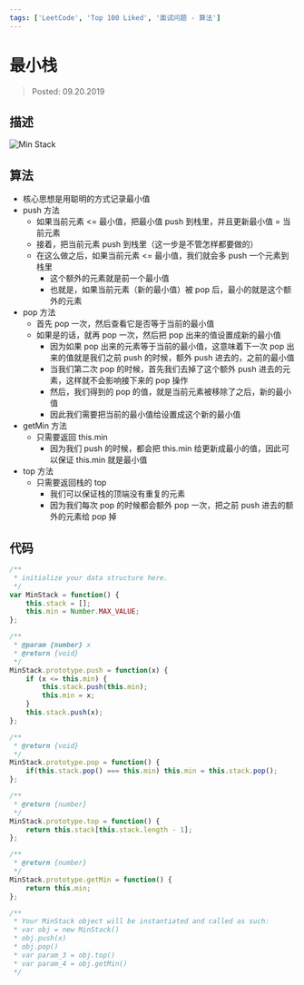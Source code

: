 ```yaml
---
tags: ['LeetCode', 'Top 100 Liked', '面试问题 - 算法']
---
```


# 最小栈

> Posted: 09.20.2019

<Tag />

## 描述

![Min Stack](/minStack.png)

## 算法

- 核心思想是用聪明的方式记录最小值
- push 方法
  - 如果当前元素 <= 最小值，把最小值 push 到栈里，并且更新最小值 = 当前元素
  - 接着，把当前元素 push 到栈里（这一步是不管怎样都要做的）
  - 在这么做之后，如果当前元素 <= 最小值，我们就会多 push 一个元素到栈里
    - 这个额外的元素就是前一个最小值
    - 也就是，如果当前元素（新的最小值）被 pop 后，最小的就是这个额外的元素
- pop 方法
  - 首先 pop 一次，然后查看它是否等于当前的最小值
  - 如果是的话，就再 pop 一次，然后把 pop 出来的值设置成新的最小值
    - 因为如果 pop 出来的元素等于当前的最小值，这意味着下一次 pop 出来的值就是我们之前 push 的时候，额外 push 进去的，之前的最小值
    - 当我们第二次 pop 的时候，首先我们去掉了这个额外 push 进去的元素，这样就不会影响接下来的 pop 操作
    - 然后，我们得到的 pop 的值，就是当前元素被移除了之后，新的最小值
    - 因此我们需要把当前的最小值给设置成这个新的最小值
- getMin 方法
  - 只需要返回 this.min
    - 因为我们 push 的时候，都会把 this.min 给更新成最小的值，因此可以保证 this.min 就是最小值
- top 方法
  - 只需要返回栈的 top
    - 我们可以保证栈的顶端没有重复的元素
    - 因为我们每次 pop 的时候都会额外 pop 一次，把之前 push 进去的额外的元素给 pop 掉

## 代码

```javascript
/**
 * initialize your data structure here.
 */
var MinStack = function() {
    this.stack = [];
    this.min = Number.MAX_VALUE;
};

/** 
 * @param {number} x
 * @return {void}
 */
MinStack.prototype.push = function(x) {
    if (x <= this.min) {
        this.stack.push(this.min);
        this.min = x;
    }
    this.stack.push(x);
};

/**
 * @return {void}
 */
MinStack.prototype.pop = function() {
    if(this.stack.pop() === this.min) this.min = this.stack.pop();
};

/**
 * @return {number}
 */
MinStack.prototype.top = function() {
    return this.stack[this.stack.length - 1];
};

/**
 * @return {number}
 */
MinStack.prototype.getMin = function() {
    return this.min;
};

/** 
 * Your MinStack object will be instantiated and called as such:
 * var obj = new MinStack()
 * obj.push(x)
 * obj.pop()
 * var param_3 = obj.top()
 * var param_4 = obj.getMin()
 */
```

<Disqus />